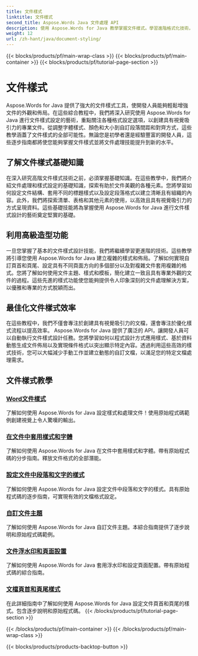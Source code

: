 ```yaml
---
title: 文件樣式
linktitle: 文件樣式
second_title: Aspose.Words Java 文件處理 API
description: 使用 Aspose.Words for Java 教學掌握文件樣式。學習進階格式化技術，打造具有視覺吸引力和高效能的文件。
weight: 12
url: /zh-hant/java/document-styling/
---
```


{{< blocks/products/pf/main-wrap-class >}}
{{< blocks/products/pf/main-container >}}
{{< blocks/products/pf/tutorial-page-section >}}

# 文件樣式


Aspose.Words for Java 提供了強大的文件樣式工具，使開發人員能夠輕鬆增強文件的外觀和佈局。在這些綜合教程中，我們將深入研究使用 Aspose.Words for Java 進行文件樣式設定的藝術，重點關注各種格式設定選項，以創建具有視覺吸引力的專業文件。從調整字體樣式、顏色和大小到自訂段落間距和對齊方式，這些教學涵蓋了文件樣式的全部可能性。無論您是初學者還是經驗豐富的開發人員，這些逐步指南都將使您能夠掌握文件樣式並將文件處理技能提升到新的水平。

## 了解文件樣式基礎知識

在深入研究高階文件樣式技術之前，必須掌握基礎知識。在這些教學中，我們將介紹文件處理和樣式設定的基礎知識，探索有助於文件美觀的各種元素。您將學習如何設定文件結構、套用不同的標題樣式以及設定段落格式以建立清晰且有組織的內容。此外，我們將探索清單、表格和其他元素的使用，以高效且具有視覺吸引力的方式呈現資料。這些基礎技能將為掌握使用 Aspose.Words for Java 進行文件樣式設計的藝術奠定堅實的基礎。

## 利用高級造型功能

一旦您掌握了基本的文件樣式設計技能，我們將繼續學習更進階的技術。這些教學將引導您使用 Aspose.Words for Java 建立複雜的樣式和佈局。了解如何實現自訂頁首和頁尾、設定具有不同頁面方向的多個部分以及對複雜文件套用複雜的格式。您將了解如何使用文件主題、樣式和模板，簡化建立一致且具有專業外觀的文件的過程。這些先進的樣式功能使您能夠提供令人印象深刻的文件處理解決方案，以優雅和專業的方式脫穎而出。

## 最佳化文件樣式效率

在這些教程中，我們不僅會專注於創建具有視覺吸引力的文檔，還會專注於優化樣式流程以提高效率。 Aspose.Words for Java 提供了廣泛的 API，讓開發人員可以自動執行文件樣式設計任務。您將學習如何以程式設計方式應用樣式、基於資料動態生成文件佈局以及實現條件格式以突出顯示特定內容。透過利用這些高效的樣式技術，您可以大幅減少手動工作並建立動態的自訂文檔，以滿足您的特定文檔處理需求。

## 文件樣式教學
### [Word文件樣式](./word-document-styling/)
了解如何使用 Aspose.Words for Java 設定樣式和處理文件！使用原始程式碼範例創建視覺上令人驚嘆的輸出。 
### [在文件中套用樣式和字體](./applying-styles-fonts/)
了解如何使用 Aspose.Words for Java 在文件中套用樣式和字體。帶有原始程式碼的分步指南。釋放文件格式的全部潛能。
### [設定文件中段落和文字的樣式](./styling-paragraphs-text/)
了解如何使用 Aspose.Words for Java 設定文件中段落和文字的樣式。具有原始程式碼的逐步指南，可實現有效的文檔格式設定。
### [自訂文件主題](./customizing-document-themes/)
了解如何使用 Aspose.Words for Java 自訂文件主題。本綜合指南提供了逐步說明和原始程式碼範例。
### [文件浮水印和頁面設置](./document-watermarking-page-setup/)
了解如何使用 Aspose.Words for Java 套用浮水印和設定頁面配置。帶有原始程式碼的綜合指南。
### [文檔頁首和頁尾樣式](./document-header-footer-styling/)
在此詳細指南中了解如何使用 Aspose.Words for Java 設定文件頁首和頁尾的樣式。包含逐步說明和原始程式碼。
{{< /blocks/products/pf/tutorial-page-section >}}

{{< /blocks/products/pf/main-container >}}
{{< /blocks/products/pf/main-wrap-class >}}

{{< blocks/products/products-backtop-button >}}
